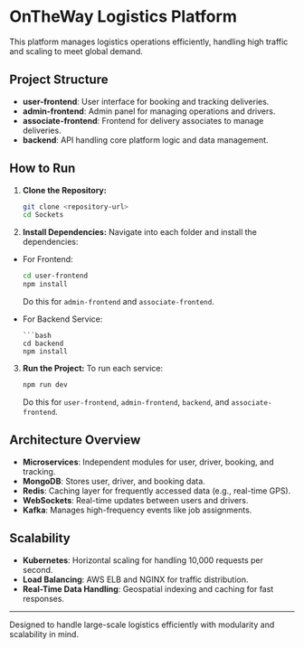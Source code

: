 # OnTheWay Logistics Platform

This platform manages logistics operations efficiently, handling high traffic and scaling to meet global demand.

## Project Structure
- **user-frontend**: User interface for booking and tracking deliveries.
- **admin-frontend**: Admin panel for managing operations and drivers.
- **associate-frontend**: Frontend for delivery associates to manage deliveries.
- **backend**: API handling core platform logic and data management.

## How to Run

1. **Clone the Repository:**
   ```bash
   git clone <repository-url>
   cd Sockets
   ```

2. **Install Dependencies:**
   Navigate into each folder and install the dependencies:

 - For Frontend: 
   ```bash
   cd user-frontend
   npm install
   ```
   Do this for `admin-frontend` and `associate-frontend`.
   
 - For Backend Service: 
   ```
   ```bash
   cd backend
   npm install
   ```

3. **Run the Project:**
   To run each service:
   ```bash
   npm run dev
   ```
   Do this for `user-frontend`, `admin-frontend`, `backend`, and `associate-frontend`.

## Architecture Overview
- **Microservices**: Independent modules for user, driver, booking, and tracking.
- **MongoDB**: Stores user, driver, and booking data.
- **Redis**: Caching layer for frequently accessed data (e.g., real-time GPS).
- **WebSockets**: Real-time updates between users and drivers.
- **Kafka**: Manages high-frequency events like job assignments.

## Scalability
- **Kubernetes**: Horizontal scaling for handling 10,000 requests per second.
- **Load Balancing**: AWS ELB and NGINX for traffic distribution.
- **Real-Time Data Handling**: Geospatial indexing and caching for fast responses.

---

Designed to handle large-scale logistics efficiently with modularity and scalability in mind.
